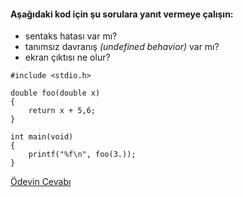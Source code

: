 #### Aşağıdaki kod için şu sorulara yanıt vermeye çalışın:

* sentaks hatası var mı?
* tanımsız davranış *(undefined behavior)* var mı?
* ekran çıktısı ne olur?

```
#include <stdio.h>

double foo(double x)
{
	return x + 5,6;
}

int main(void)
{
	printf("%f\n", foo(3.));
}
```

[Ödevin Cevabı](https://youtu.be/RUAfuBdLWj0)
